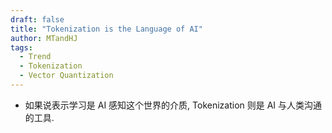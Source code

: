 ```yaml
---
draft: false
title: "Tokenization is the Language of AI"
author: MTandHJ
tags:
  - Trend
  - Tokenization
  - Vector Quantization
---
```


- 如果说表示学习是 AI 感知这个世界的介质, Tokenization 则是 AI 与人类沟通的工具.

<!-- 使用更高效的CSS加载方式 -->
<link rel="stylesheet" href="/css/timeline.css">

<div id="timeline">
  <!-- 时间线将由 JavaScript 自动生成 -->
</div>

<script>
// 时间线数据
window.timelineData = [

  {
    "date": "2025-07-15",
    "title": "H-Net",
    "description": "符号序列的自动切分, 实现自适应的子词划分",
    "paperUrl": "/posts/h-net/",
    "imageUrl": "https://raw.githubusercontent.com/MTandHJ/blog_source/master/images/20250716104935.png",
    "importance": "novel"
  },

  {
    "date": "2024-04-22",
    "title": "SpaceByte: Towards Deleting Tokenization from Large Language Modeling",
    "description": "在 MegaByte 的基础上引入 Spacelike Bytes 以更合理地划分 patch",
    "paperUrl": "/posts/spacebyte/",
    "imageUrl": "https://raw.githubusercontent.com/MTandHJ/blog_source/master/images/20250715140334.png",
    "importance": "emmm"
  },

  {
    "date": "2023-05-12",
    "title": "MEGABYTE: Predicting Million-byte Sequences with Multiscale Transformers",
    "description": "多尺度 Transformer, 去 Subword Tokenizer 的开创性工作",
    "paperUrl": "/posts/megabyte/",
    "imageUrl": "https://raw.githubusercontent.com/MTandHJ/blog_source/master/images/20250715133503.png",
    "importance": "seminal"
  },

  {
    "date": "2018-04-29",
    "title": "SentencePiece",
    "description": "谷歌开源的子词工具包",
    "paperUrl": "https://github.com/google/sentencepiece",
    "imageUrl": "https://raw.githubusercontent.com/MTandHJ/blog_source/master/images/20250715144701.png",
    "importance": "novel"
  },

  {
    "date": "2018-04-29",
    "title": "Unigram",
    "description": "采样而非确定性的编码方式",
    "paperUrl": "https://arxiv.org/abs/1804.10959",
    "imageUrl": "https://raw.githubusercontent.com/MTandHJ/blog_source/master/images/20250715144339.png",
    "importance": "novel"
  },

  {
    "date": "1994-01-01",
    "title": "Byte-Pair Encoding",
    "description": "经典的 BPE tokenization",
    "paperUrl": "https://en.wikipedia.org/wiki/Byte-pair_encoding",
    "imageUrl": "",
    "importance": "seminal"
  },

];
</script>

<!-- 使用defer属性延迟执行脚本，不阻塞页面渲染 -->
<script src="/js/timeline.js" defer></script>